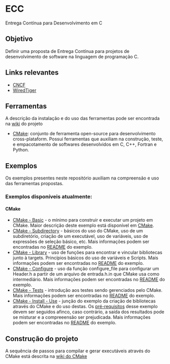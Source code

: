# ECC
Entrega Contínua para Desenvolvimento em C

## Objetivo
Definir uma proposta de Entrega Contínua para projetos de desenvolvimento de software na linguagem de programação C.

## Links relevantes
- [CNCF](https://github.com/cncf/landscape)
- [WiredTiger](https://github.com/wiredtiger/wiredtiger)

## Ferramentas
A descrição da instalação e do uso das ferramentas pode ser encontrada na [wiki](https://github.com/kyriosdata/ecc/wiki) do projeto
- [CMake](https://github.com/kyriosdata/ecc/wiki/CMake): conjunto de ferramenta open-source para desenvolvimento cross-plataform. Possui ferramentas que auxiliam na construção, teste, e empacotamento de softwares desenvolvidos em C, C++, Fortran e Python.

## Exemplos
Os exemplos presentes neste repositório auxiliam na compreensão e uso das ferramentas propostas. 

### Exemplos disponíveis atualmente:
#### CMake
- [CMake - Basic](https://github.com/kyriosdata/ecc/tree/master/Exemplos/CMake%20-%20Basic) - o mínimo para construir e executar um projeto em CMake. Maior descrição deste exemplo está disponível em [CMake](https://github.com/kyriosdata/ecc/wiki/CMake).
- [CMake - Subdirectory](https://github.com/kyriosdata/ecc/tree/master/Exemplos/CMake%20-%20Subdirectory) - básicos do uso do CMake, uso de um subdiretório, criação de um executável, uso de variáveis, uso de expressões de seleção básico, etc. Mais informações podem ser encontradas no [README](https://github.com/kyriosdata/ecc/tree/master/Exemplos/CMake%20-%20Subdirectory#sobre-o-exemplo) do exemplo.  
- [CMake - Library](https://github.com/kyriosdata/ecc/tree/master/Exemplos/CMake%20-%20Library) - uso de funções para encontrar e 
vincular bibliotecas junto à targets. Princípios básicos do uso de variáveis e Scripts. Mais informações podem ser encontradas no [README](https://github.com/kyriosdata/ecc/blob/master/Exemplos/CMake%20-%20Library/README.md#sobre-o-exemplo) do exemplo.
- [CMake - Configure](https://github.com/kyriosdata/ecc/tree/master/Exemplos/CMake%20-%20Configure) - uso da função configure_file para configurar um Header.h a partir de um arquivo de entrada.h.in que CMake usa como intermediário. Mais informações podem ser encontradas no [README](https://github.com/kyriosdata/ecc/blob/master/Exemplos/CMake%20-%20Configure/README.md#sobre-o-exemplo) do exemplo.
- [CMake - Tests](https://github.com/kyriosdata/ecc/tree/master/Exemplos/CMake%20-%20Tests) - introdução aos testes sendo gerenciados pelo CMake. Mais informações podem ser encontradas no [README](https://github.com/kyriosdata/ecc/tree/master/Exemplos/CMake%20-%20Tests#sobre-o-exemplo) do exemplo.
- [CMake - Install - Use](https://github.com/kyriosdata/ecc/tree/master/Exemplos/CMake%20-%20Install%20-%20Use) - junção do exemplo da criação de bibliotecas através do CMake e do uso destas. Os [pré-requisitos](https://github.com/kyriosdata/ecc/tree/master/Exemplos/CMake%20-%20Install%20-%20Use#pr%C3%A9-requisitos) desse exemplo devem ser seguidos afinco, caso contrário, a saída dos resultados pode se misturar e a compreeensão ser prejudicada. Mais informações podem ser encontradas no [README](https://github.com/kyriosdata/ecc/tree/master/Exemplos/CMake%20-%20Install%20-%20Use#sobre-o-exemplo) do exemplo.

## Construção do projeto
A sequência de passos para compilar e gerar executáveis através do CMake está descrita na [wiki do CMake](https://github.com/kyriosdata/ecc/wiki/CMake#construindo-o-primeiro-projeto)

